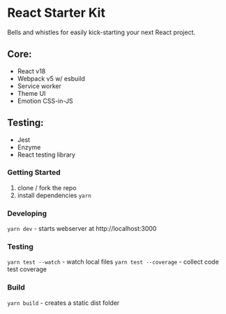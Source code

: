 # React Starter Kit

Bells and whistles for easily kick-starting your next React project.

## Core:

- React v18
- Webpack v5 w/ esbuild
- Service worker
- Theme UI
- Emotion CSS-in-JS

## Testing:

- Jest
- Enzyme
- React testing library

### Getting Started

1. clone / fork the repo
2. install dependencies `yarn`

### Developing

`yarn dev` - starts webserver at http://localhost:3000

### Testing

`yarn test --watch` - watch local files
`yarn test --coverage` - collect code test coverage

### Build

`yarn build` - creates a static dist folder
